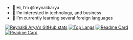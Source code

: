 - 👋 Hi, I’m @reynaldiarya
- 👀 I’m interested in technology, and business
- 🌱 I'm currently learning several foreign languages

[![Reynaldi Arya's GitHub stats](https://github-readme-stats.vercel.app/api?username=reynaldiarya&count_private=true&theme=midnight-purple)](https://github.com/reynaldiarya)
[![Top Langs](https://github-readme-stats.vercel.app/api/top-langs/?username=reynaldiarya&layout=compact&theme=midnight-purple)](https://github.com/reynaldiarya)
[![Readme Card](https://github-readme-stats.vercel.app/api/pin/?username=reynaldiarya&repo=FOSSBilling&show_owner=true)](https://github.com/reynaldiarya/FOSSBilling)
[![Readme Card](https://github-readme-stats.vercel.app/api/pin/?username=reynaldiarya&repo=rapay-beipgw&show_owner=true)]([https://github.com/anuraghazra/github-readme-stats](https://github.com/reynaldiarya/rapay-beipgw))
